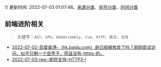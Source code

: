 :alarm_clock: 更新时间: 2022-07-03 01:07:48。[来源分类](../README.md)、[标签分类](../TAGS.md)、[时间分类](../TIMELINE.md)

## 前端进阶相关


> 关键字：`AST`、`GPU`、`WebAssembly`、`Vim`、`HTTP`、`算法`、`全栈`



- [2022-07-02-百度香港-（hk.baidu.com）是已经被放弃了吗？刚刚尝试访问，似乎只剩一个空壳子，而且没有-https-的。](https://www.v2ex.com/t/863686) 
- [2022-07-03-req:-即将支持-HTTP3-!](https://toutiao.io/k/ojt7tnh) 